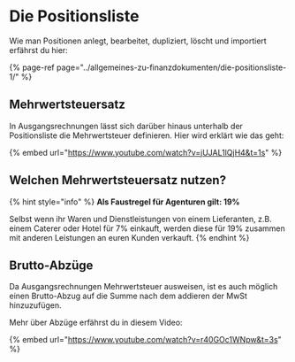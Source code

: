 # Die Positionsliste

Wie man Positionen anlegt, bearbeitet, dupliziert, löscht und importiert erfährst du hier:

{% page-ref page="../allgemeines-zu-finanzdokumenten/die-positionsliste-1/" %}

## Mehrwertsteuersatz

In Ausgangsrechnungen lässt sich darüber hinaus unterhalb der Positionsliste die Mehrwertsteuer definieren. Hier wird erklärt wie das geht:

{% embed url="https://www.youtube.com/watch?v=jUJAL1lQjH4&t=1s" %}

## Welchen Mehrwertsteuersatz nutzen?

{% hint style="info" %}
**Als Faustregel für Agenturen gilt: 19%**

Selbst wenn ihr Waren und Dienstleistungen von einem Lieferanten, z.B. einem Caterer oder Hotel für 7% einkauft, werden diese für 19% zusammen mit anderen Leistungen an euren Kunden verkauft.
{% endhint %}

## Brutto-Abzüge

Da Ausgangsrechnungen Mehrwertsteuer ausweisen, ist es auch möglich einen Brutto-Abzug auf die Summe nach dem addieren der MwSt hinzuzufügen.

Mehr über Abzüge erfährst du in diesem Video:

{% embed url="https://www.youtube.com/watch?v=r40GOc1WNpw&t=3s" %}





